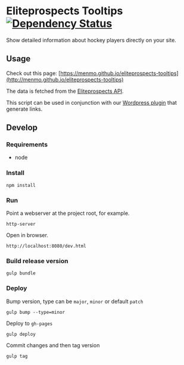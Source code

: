 # Eliteprospects Tooltips [![Dependency Status](https://gemnasium.com/menmo/eliteprospects-tooltips.svg)](https://gemnasium.com/menmo/eliteprospects-tooltips)

Show detailed information about hockey players directly on your site.

## Usage

Check out this page: [https://menmo.github.io/eliteprospects-tooltips](http://menmo.github.io/eliteprospects-tooltips)

The data is fetched from the [Eliteprospects API](https://github.com/menmo/eliteprospects-api-documentation).

This script can be used in conjunction with our [Wordpress plugin](https://github.com/menmo/eliteprospects-wordpress-player-link) that generate links.

## Develop

### Requirements

* node

### Install

    npm install

### Run

Point a webserver at the project root, for example.

    http-server

Open in browser.

    http://localhost:8080/dev.html

### Build release version

    gulp bundle

### Deploy

Bump version, type can be `major`, `minor` or default `patch`

    gulp bump --type=minor

Deploy to `gh-pages`

    gulp deploy

Commit changes and then tag version

    gulp tag
